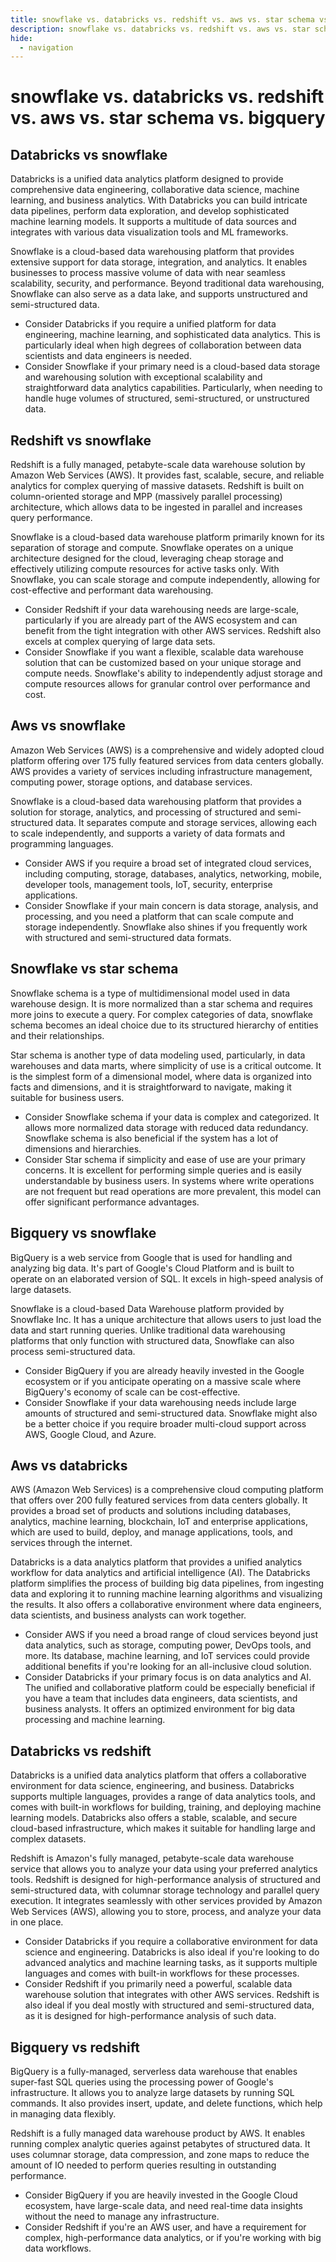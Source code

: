 ```yaml
---
title: snowflake vs. databricks vs. redshift vs. aws vs. star schema vs. bigquery
description: snowflake vs. databricks vs. redshift vs. aws vs. star schema vs. bigquery
hide:
  - navigation
---
```

# snowflake vs. databricks vs. redshift vs. aws vs. star schema vs. bigquery

## Databricks vs snowflake
Databricks is a unified data analytics platform designed to provide comprehensive data engineering, collaborative data science, machine learning, and business analytics. With Databricks you can build intricate data pipelines, perform data exploration, and develop sophisticated machine learning models. It supports a multitude of data sources and integrates with various data visualization tools and ML frameworks.

Snowflake is a cloud-based data warehousing platform that provides extensive support for data storage, integration, and analytics. It enables businesses to process massive volume of data with near seamless scalability, security, and performance. Beyond traditional data warehousing, Snowflake can also serve as a data lake, and supports unstructured and semi-structured data.

- Consider Databricks if you require a unified platform for data engineering, machine learning, and sophisticated data analytics. This is particularly ideal when high degrees of collaboration between data scientists and data engineers is needed.
- Consider Snowflake if your primary need is a cloud-based data storage and warehousing solution with exceptional scalability and straightforward data analytics capabilities. Particularly, when needing to handle huge volumes of structured, semi-structured, or unstructured data.


## Redshift vs snowflake
Redshift is a fully managed, petabyte-scale data warehouse solution by Amazon Web Services (AWS). It provides fast, scalable, secure, and reliable analytics for complex querying of massive datasets. Redshift is built on column-oriented storage and MPP (massively parallel processing) architecture, which allows data to be ingested in parallel and increases query performance.

Snowflake is a cloud-based data warehouse platform primarily known for its separation of storage and compute. Snowflake operates on a unique architecture designed for the cloud, leveraging cheap storage and effectively utilizing compute resources for active tasks only. With Snowflake, you can scale storage and compute independently, allowing for cost-effective and performant data warehousing.

- Consider Redshift if your data warehousing needs are large-scale, particularly if you are already part of the AWS ecosystem and can benefit from the tight integration with other AWS services. Redshift also excels at complex querying of large data sets.
- Consider Snowflake if you want a flexible, scalable data warehouse solution that can be customized based on your unique storage and compute needs. Snowflake's ability to independently adjust storage and compute resources allows for granular control over performance and cost.


## Aws vs snowflake
Amazon Web Services (AWS) is a comprehensive and widely adopted cloud platform offering over 175 fully featured services from data centers globally. AWS provides a variety of services including infrastructure management, computing power, storage options, and database services. 

Snowflake is a cloud-based data warehousing platform that provides a solution for storage, analytics, and processing of structured and semi-structured data. It separates compute and storage services, allowing each to scale independently, and supports a variety of data formats and programming languages. 

- Consider AWS if you require a broad set of integrated cloud services, including computing, storage, databases, analytics, networking, mobile, developer tools, management tools, IoT, security, enterprise applications.
- Consider Snowflake if your main concern is data storage, analysis, and processing, and you need a platform that can scale compute and storage independently. Snowflake also shines if you frequently work with structured and semi-structured data formats.


## Snowflake vs star schema
Snowflake schema is a type of multidimensional model used in data warehouse design. It is more normalized than a star schema and requires more joins to execute a query. For complex categories of data, snowflake schema becomes an ideal choice due to its structured hierarchy of entities and their relationships.

Star schema is another type of data modeling used, particularly, in data warehouses and data marts, where simplicity of use is a critical outcome. It is the simplest form of a dimensional model, where data is organized into facts and dimensions, and it is straightforward to navigate, making it suitable for business users.

- Consider Snowflake schema if your data is complex and categorized. It allows more normalized data storage with reduced data redundancy. Snowflake schema is also beneficial if the system has a lot of dimensions and hierarchies.
- Consider Star schema if simplicity and ease of use are your primary concerns. It is excellent for performing simple queries and is easily understandable by business users. In systems where write operations are not frequent but read operations are more prevalent, this model can offer significant performance advantages.


## Bigquery vs snowflake
BigQuery is a web service from Google that is used for handling and analyzing big data. It's part of Google's Cloud Platform and is built to operate on an elaborated version of SQL. It excels in high-speed analysis of large datasets.

Snowflake is a cloud-based Data Warehouse platform provided by Snowflake Inc. It has a unique architecture that allows users to just load the data and start running queries. Unlike traditional data warehousing platforms that only function with structured data, Snowflake can also process semi-structured data.

- Consider BigQuery if you are already heavily invested in the Google ecosystem or if you anticipate operating on a massive scale where BigQuery's economy of scale can be cost-effective.
- Consider Snowflake if your data warehousing needs include large amounts of structured and semi-structured data. Snowflake might also be a better choice if you require broader multi-cloud support across AWS, Google Cloud, and Azure.


## Aws vs databricks
AWS (Amazon Web Services) is a comprehensive cloud computing platform that offers over 200 fully featured services from data centers globally. It provides a broad set of products and solutions including databases, analytics, machine learning, blockchain, IoT and enterprise applications, which are used to build, deploy, and manage applications, tools, and services through the internet.

Databricks is a data analytics platform that provides a unified analytics workflow for data analytics and artificial intelligence (AI). The Databricks platform simplifies the process of building big data pipelines, from ingesting data and exploring it to running machine learning algorithms and visualizing the results. It also offers a collaborative environment where data engineers, data scientists, and business analysts can work together.

- Consider AWS if you need a broad range of cloud services beyond just data analytics, such as storage, computing power, DevOps tools, and more. Its database, machine learning, and IoT services could provide additional benefits if you're looking for an all-inclusive cloud solution.
- Consider Databricks if your primary focus is on data analytics and AI. The unified and collaborative platform could be especially beneficial if you have a team that includes data engineers, data scientists, and business analysts. It offers an optimized environment for big data processing and machine learning.


## Databricks vs redshift
Databricks is a unified data analytics platform that offers a collaborative environment for data science, engineering, and business. Databricks supports multiple languages, provides a range of data analytics tools, and comes with built-in workflows for building, training, and deploying machine learning models. Databricks also offers a stable, scalable, and secure cloud-based infrastructure, which makes it suitable for handling large and complex datasets.

Redshift is Amazon's fully managed, petabyte-scale data warehouse service that allows you to analyze your data using your preferred analytics tools. Redshift is designed for high-performance analysis of structured and semi-structured data, with columnar storage technology and parallel query execution. It integrates seamlessly with other services provided by Amazon Web Services (AWS), allowing you to store, process, and analyze your data in one place.

- Consider Databricks if you require a collaborative environment for data science and engineering. Databricks is also ideal if you're looking to do advanced analytics and machine learning tasks, as it supports multiple languages and comes with built-in workflows for these processes.
- Consider Redshift if you primarily need a powerful, scalable data warehouse solution that integrates with other AWS services. Redshift is also ideal if you deal mostly with structured and semi-structured data, as it is designed for high-performance analysis of such data.


## Bigquery vs redshift
BigQuery is a fully-managed, serverless data warehouse that enables super-fast SQL queries using the processing power of Google's infrastructure. It allows you to analyze large datasets by running SQL commands. It also provides insert, update, and delete functions, which help in managing data flexibly.

Redshift is a fully managed data warehouse product by AWS. It enables running complex analytic queries against petabytes of structured data. It uses columnar storage, data compression, and zone maps to reduce the amount of IO needed to perform queries resulting in outstanding performance.

- Consider BigQuery if you are heavily invested in the Google Cloud ecosystem, have large-scale data, and need real-time data insights without the need to manage any infrastructure.
- Consider Redshift if you're an AWS user, and have a requirement for complex, high-performance data analytics, or if you're working with big data workflows.







